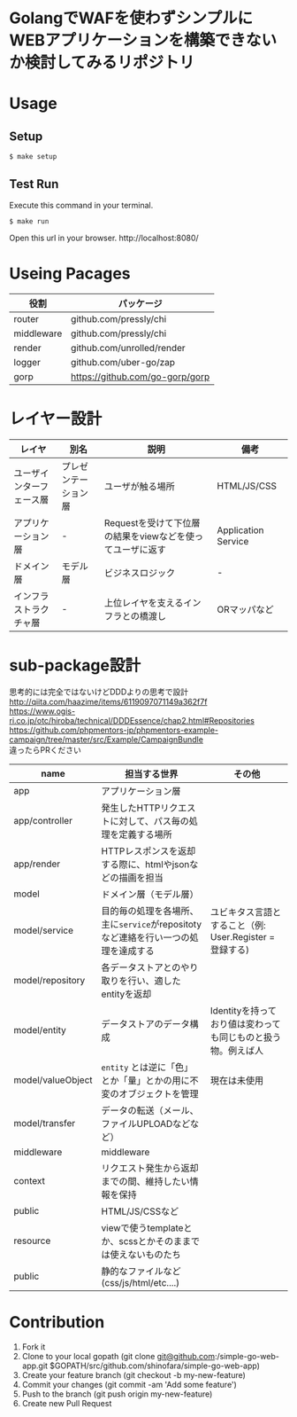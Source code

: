 GolangでWAFを使わずシンプルにWEBアプリケーションを構築できないか検討してみるリポジトリ
===========================

# Usage

## Setup

```
$ make setup
```

## Test Run

Execute this command in your terminal.

```
$ make run
```

Open this url in your browser.
http://localhost:8080/

# Useing Pacages

| 役割       | パッケージ                           |
| ---------- | ------------------------------------ |
| router     | github.com/pressly/chi               |
| middleware | github.com/pressly/chi               |
| render     | github.com/unrolled/render           |
| logger     | github.com/uber-go/zap               |
| gorp       | https://github.com/go-gorp/gorp      |

# レイヤー設計

| レイヤ                    | 別名                 | 説明                                                     | 備考                |
| ------------------------- | -------------------- | -------------------------------------------------------- | ------------------- |
| ユーザインターフェース層  | プレゼンテーション層 | ユーザが触る場所                                         | HTML/JS/CSS         |
| アプリケーション層        | -                    | Requestを受けて下位層の結果をviewなどを使ってユーザに返す| Application Service |
| ドメイン層                | モデル層             | ビジネスロジック                                         | -                   |
| インフラストラクチャ層    | -                    | 上位レイヤを支えるインフラとの橋渡し                     | ORマッパなど        |


# sub-package設計

思考的には完全ではないけどDDDよりの思考で設計  
http://qiita.com/haazime/items/6119097071149a362f7f  
https://www.ogis-ri.co.jp/otc/hiroba/technical/DDDEssence/chap2.html#Repositories  
https://github.com/phpmentors-jp/phpmentors-example-campaign/tree/master/src/Example/CampaignBundle  
違ったらPRください

| name               | 担当する世界                                                                     | その他                                                      |
| ----------------- | --------------------------------------------------------------------------------- | ------------------------------------------------------------ |
| app               | アプリケーション層                                                                |                                                              |
| app/controller    | 発生したHTTPリクエストに対して、パス毎の処理を定義する場所                        |                                                              |
| app/render        | HTTPレスポンスを返却する際に、htmlやjsonなどの描画を担当                          |                                                              |
| model             | ドメイン層（モデル層）                                                            |                                                              |
| model/service     | 目的毎の処理を各場所、主に`service`がrepositotyなど連絡を行い一つの処理を達成する | ユビキタス言語とすること（例: User.Register = 登録する)      |
| model/repository  | 各データストアとのやり取りを行い、適したentityを返却                              |                                                              |
| model/entity      | データストアのデータ構成                                                          | Identityを持っており値は変わっても同じものと扱う物。例えば人 |
| model/valueObject | `entity` とは逆に「色」とか「量」とかの用に不変のオブジェクトを管理               | 現在は未使用                                                 |
| model/transfer    | データの転送（メール、ファイルUPLOADなどなど）                                    |                                                              |
| middleware        | middleware                                                                        |                                                              |
| context           | リクエスト発生から返却までの間、維持したい情報を保持                              |                                                              |
| public            | HTML/JS/CSSなど                                                                   |                                                              |
| resource          | viewで使うtemplateとか、scssとかそのままでは使えないものたち                      |                                                              |
| public            | 静的なファイルなど(css/js/html/etc....)                                           |                                                              |

# Contribution

1. Fork it
2. Clone to your local gopath (git clone git@github.com:<YOUR NAME>/simple-go-web-app.git $GOPATH/src/github.com/shinofara/simple-go-web-app)
3. Create your feature branch (git checkout -b my-new-feature)
4. Commit your changes (git commit -am 'Add some feature')
5. Push to the branch (git push origin my-new-feature)
6. Create new Pull Request
